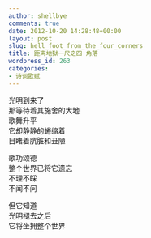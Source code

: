 ```yaml
---
author: shellbye
comments: true
date: 2012-10-20 14:28:48+00:00
layout: post
slug: hell_foot_from_the_four_corners
title: 距离地狱一尺之四 角落
wordpress_id: 263
categories:
- 诗词歌赋
---
```


光明到来了  
那等待着其施舍的大地  
歌舞升平  
它却静静的蜷缩着  
目睹着肮脏和丑陋  
  
歌功颂德  
整个世界已将它遗忘  
不理不睬  
不闻不问  
  
但它知道  
光明褪去之后  
它将坐拥整个世界
